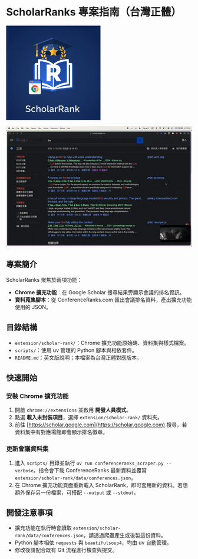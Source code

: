 # ScholarRanks 專案指南（台灣正體）

<img src="ScholarRanks.png" alt="ScholarRank Icon" width="256">

![Demo](demo.gif)

## 專案簡介
ScholarRanks 聚焦於兩項功能：
- **Chrome 擴充功能**：在 Google Scholar 搜尋結果旁顯示會議的排名資訊。
- **資料蒐集腳本**：從 ConferenceRanks.com 匯出會議排名資料，產出擴充功能使用的 JSON。

## 目錄結構
- `extension/scholar-rank/`：Chrome 擴充功能原始碼、資料集與樣式檔案。
- `scripts/`：使用 uv 管理的 Python 腳本與相依套件。
- `README.md`：英文版說明；本檔案為台灣正體對應版本。

## 快速開始
### 安裝 Chrome 擴充功能
1. 開啟 `chrome://extensions` 並啟用 **開發人員模式**。
2. 點選 **載入未封裝項目**，選擇 `extension/scholar-rank/` 資料夾。
3. 前往 [https://scholar.google.com](https://scholar.google.com) 搜尋，若資料集中有對應場館即會顯示排名徽章。

### 更新會議資料集
1. 進入 `scripts/` 目錄並執行 `uv run conferenceranks_scraper.py --verbose`。指令會下載 ConferenceRanks 最新資料並覆寫 `extension/scholar-rank/data/conferences.json`。
2. 在 Chrome 擴充功能頁面重新載入 ScholarRank，即可套用新的資料。若想額外保存另一份檔案，可搭配 `--output` 或 `--stdout`。

## 開發注意事項
- 擴充功能在執行時會讀取 `extension/scholar-rank/data/conferences.json`，請透過爬蟲產生或後製這份資料。
- Python 腳本相依 `requests` 與 `beautifulsoup4`，均由 uv 自動管理。
- 修改後請配合既有 Git 流程進行檢查與提交。
